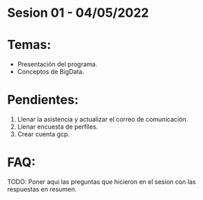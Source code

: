 # Sesion 01 - 04/05/2022

# Temas:
- Presentación del programa.
- Conceptos de BigData.

# Pendientes:

1. Llenar la asistencia y actualizar el correo de comunicación.
2. Llenar encuesta de perfiles.
3. Crear cuenta gcp.

# FAQ:
TODO: Poner aqui las preguntas que hicieron en el sesion con las respuestas en resumen.